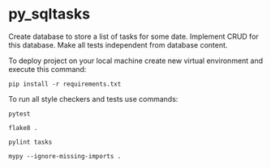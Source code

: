 # py_sqltasks

Create database to store a list of tasks for some date. Implement CRUD for this database.
Make all tests independent from database content. 

To deploy project on your local machine create new virtual environment and execute this command:

`pip install -r requirements.txt`

To run all style checkers and tests use commands:

`pytest `

`flake8 .`

`pylint tasks`

`mypy --ignore-missing-imports .`
